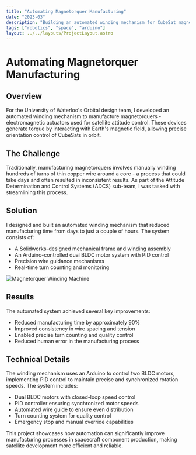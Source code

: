 ```yaml
---
title: "Automating Magnetorquer Manufacturing"
date: "2023-03"
description: "Building an automated winding mechanism for CubeSat magnetorquers"
tags: ["robotics", "space", "arduino"]
layout: ../../layouts/ProjectLayout.astro
---
```


# Automating Magnetorquer Manufacturing

## Overview
For the University of Waterloo's Orbital design team, I developed an automated winding mechanism to manufacture magnetorquers - electromagnetic actuators used for satellite attitude control. These devices generate torque by interacting with Earth's magnetic field, allowing precise orientation control of CubeSats in orbit.

## The Challenge
Traditionally, manufacturing magnetorquers involves manually winding hundreds of turns of thin copper wire around a core - a process that could take days and often resulted in inconsistent results. As part of the Attitude Determination and Control Systems (ADCS) sub-team, I was tasked with streamlining this process.

## Solution
I designed and built an automated winding mechanism that reduced manufacturing time from days to just a couple of hours. The system consists of:

- A Solidworks-designed mechanical frame and winding assembly
- An Arduino-controlled dual BLDC motor system with PID control
- Precision wire guidance mechanisms
- Real-time turn counting and monitoring

![Magnetorquer Winding Machine](/images/winding_mechanism.png)

## Results
The automated system achieved several key improvements:
- Reduced manufacturing time by approximately 90%
- Improved consistency in wire spacing and tension
- Enabled precise turn counting and quality control
- Reduced human error in the manufacturing process

## Technical Details
The winding mechanism uses an Arduino to control two BLDC motors, implementing PID control to maintain precise and synchronized rotation speeds. The system includes:

- Dual BLDC motors with closed-loop speed control
- PID controller ensuring synchronized motor speeds
- Automated wire guide to ensure even distribution
- Turn counting system for quality control
- Emergency stop and manual override capabilities

This project showcases how automation can significantly improve manufacturing processes in spacecraft component production, making satellite development more efficient and reliable.
